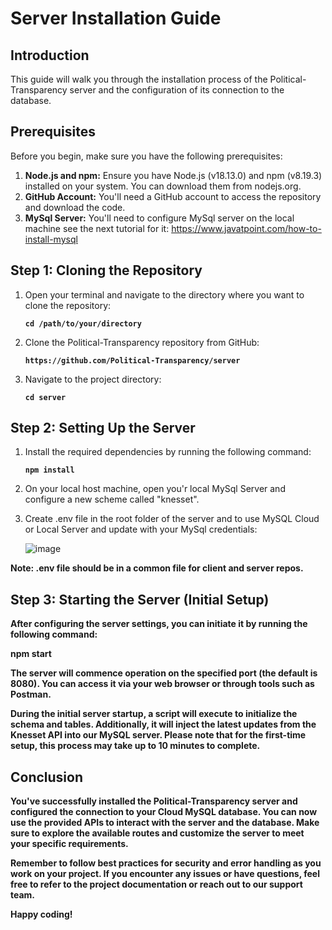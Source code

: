 # Server Installation Guide

## Introduction
This guide will walk you through the installation process of the Political-Transparency server and the configuration of its connection to the database.

## Prerequisites
Before you begin, make sure you have the following prerequisites:

1. **Node.js and npm:** Ensure you have Node.js (v18.13.0) and npm (v8.19.3) installed on your system. You can download them from nodejs.org.
2. **GitHub Account:** You'll need a GitHub account to access the repository and download the code.
3. **MySql Server:** You'll need to configure MySql server on the local machine see the next tutorial for it: https://www.javatpoint.com/how-to-install-mysql

## Step 1: Cloning the Repository
1. Open your terminal and navigate to the directory where you want to clone the repository:

      **`cd /path/to/your/directory`**

2. Clone the Political-Transparency repository from GitHub:

    **`https://github.com/Political-Transparency/server`**
   
3. Navigate to the project directory:

   **`cd server`**

## Step 2: Setting Up the Server
1. Install the required dependencies by running the following command:

     **`npm install`**
2. On your local host machine, open you'r local MySql Server and configure a new scheme called "knesset".
   

3. Create .env file in the root folder of the server and to use MySQL Cloud or Local Server and update with your MySql credentials:
   
   ![image](https://github.com/Political-Transparency/server/assets/73185009/183a912e-13a5-454f-8ae9-85dfa8be3535)

<b>Note:<b> .env file should be in a common file for client and server repos.
   

## Step 3: Starting the Server (Initial Setup)
After configuring the server settings, you can initiate it by running the following command:

npm start

The server will commence operation on the specified port (the default is 8080). You can access it via your web browser or through tools such as Postman.

During the initial server startup, a script will execute to initialize the schema and tables. Additionally, it will inject the latest updates from the Knesset API into our MySQL server. Please note that for the first-time setup, this process may take up to 10 minutes to complete.


## Conclusion

You've successfully installed the Political-Transparency server and configured the connection to your Cloud MySQL database. You can now use the provided APIs to interact with the server and the database. Make sure to explore the available routes and customize the server to meet your specific requirements.

Remember to follow best practices for security and error handling as you work on your project. If you encounter any issues or have questions, feel free to refer to the project documentation or reach out to our support team.

Happy coding!
